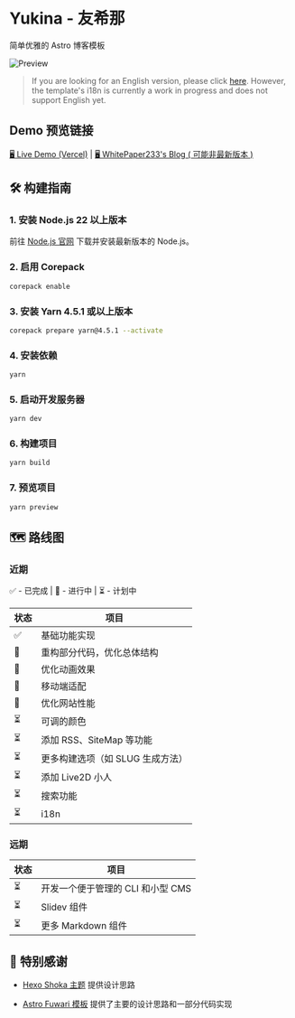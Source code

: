# Yukina - 友希那
简单优雅的 Astro 博客模板

![Preview](https://s2.loli.net/2024/11/23/uKgnwaWxeZ7RbP5.jpg)

> If you are looking for an English version, please click [here](https://github.com/WhitePaper233/yukina/blob/main/README_en.md). However, the template's i18n is currently a work in progress and does not support English yet.
>

## Demo 预览链接
[🖥️ Live Demo (Vercel)](https://yukina-blog.vercel.app) |
[🖥️ WhitePaper233's Blog ( 可能非最新版本 )](https://yukina-blog.vercel.app)

## 🛠️ 构建指南

### 1. 安装 Node.js 22 以上版本

前往 [Node.js 官网](https://nodejs.org/) 下载并安装最新版本的 Node.js。

### 2. 启用 Corepack

```bash
corepack enable
```
### 3. 安装 Yarn 4.5.1 或以上版本

```bash
corepack prepare yarn@4.5.1 --activate
```

### 4. 安装依赖

```bash
yarn
```

### 5. 启动开发服务器

```bash
yarn dev
```

### 6. 构建项目

```bash
yarn build
```

### 7. 预览项目

```bash
yarn preview
```

## 🗺️ 路线图

### 近期

✅ - 已完成 | 🚧 - 进行中 | ⏳ - 计划中

| 状态 | 项目 |
| --- | --- |
| ✅ | 基础功能实现 |
| 🚧 | 重构部分代码，优化总体结构 |
| 🚧 | 优化动画效果 |
| 🚧 | 移动端适配 |
| 🚧 | 优化网站性能 |
| ⏳ | 可调的颜色 |
| ⏳ | 添加 RSS、SiteMap 等功能 |
| ⏳ | 更多构建选项（如 SLUG 生成方法） |
| ⏳ | 添加 Live2D 小人 |
| ⏳ | 搜索功能 |
| ⏳ | i18n |

### 远期

| 状态 | 项目 |
| --- | --- |
| ⏳ | 开发一个便于管理的 CLI 和小型 CMS |
| ⏳ | Slidev 组件 |
| ⏳ | 更多 Markdown 组件 |


## 🙏 特别感谢

- [Hexo Shoka 主题](https://github.com/amehime/hexo-theme-shoka) 提供设计思路

- [Astro Fuwari 模板](https://github.com/saicaca/fuwari) 提供了主要的设计思路和一部分代码实现

